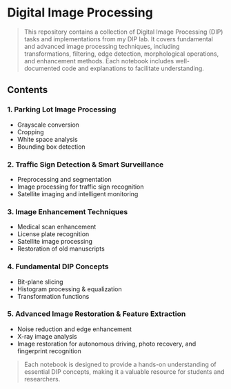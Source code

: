 # **Digital Image Processing**
> This repository contains a collection of Digital Image Processing (DIP) tasks and implementations from my DIP lab. It covers fundamental and advanced image processing techniques, including transformations, filtering, edge detection, morphological operations, and enhancement methods. Each notebook includes well-documented code and explanations to facilitate understanding.

## **Contents**
### 1. Parking Lot Image Processing
* Grayscale conversion
* Cropping
* White space analysis
* Bounding box detection
### 2. Traffic Sign Detection & Smart Surveillance
* Preprocessing and segmentation
* Image processing for traffic sign recognition
* Satellite imaging and intelligent monitoring
### 3. Image Enhancement Techniques
* Medical scan enhancement
* License plate recognition
* Satellite image processing
* Restoration of old manuscripts
### 4. Fundamental DIP Concepts
* Bit-plane slicing
* Histogram processing & equalization    
* Transformation functions
### 5. Advanced Image Restoration & Feature Extraction
* Noise reduction and edge enhancement
* X-ray image analysis
* Image restoration for autonomous driving, photo recovery, and fingerprint recognition

> Each notebook is designed to provide a hands-on understanding of essential DIP concepts, making it a valuable resource for students and researchers.